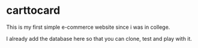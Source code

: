 # carttocard
This is my first simple e-commerce website since i was in college.

I already add the database here so that you can clone, test and play with it.
